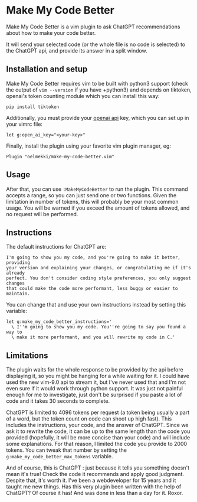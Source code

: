 # Make My Code Better

Make My Code Better is a vim plugin to ask ChatGPT recommendations about
how to make your code better.

It will send your selected code (or the whole file is no code is selected)
to the ChatGPT api, and provide its answer in a split window.

## Installation and setup

Make My Code Better requires vim to be built with python3 support (check
the output of `vim --version` if you have +python3) and depends on tiktoken,
openai's token counting module which you can install this way:

    pip install tiktoken

Additionally, you must provide your [openai api](https://platform.openai.com/) key,
which you can set up in your vimrc file:

    let g:open_ai_key="<your-key>"

Finally, install the plugin using your favorite vim plugin manager, eg:

    Plugin "oelmekki/make-my-code-better.vim"

## Usage

After that, you can use `:MakeMyCodeBetter` to run the plugin. This command
accepts a range, so you can just send one or two functions. Given the
limitation in number of tokens, this will probably be your most common
usage. You will be warned if you exceed the amount of tokens allowed, and
no request will be performed.

## Instructions

The default instructions for ChatGPT are:

    I'm going to show you my code, and you're going to make it better, providing
    your version and explaining your changes, or congratulating me if it's already
    perfect. You don't consider coding style preferences, you only suggest changes
    that could make the code more performant, less buggy or easier to maintain.


You can change that and use your own instructions instead by setting this
variable:

    let g:make_my_code_better_instructions='
      \ I''m going to show you my code. You''re going to say you found a way to
      \ make it more performant, and you will rewrite my code in C.'

## Limitations

The plugin waits for the whole response to be provided by the api before
displaying it, so you might be hanging for a while waiting for it. I could
have used the new vim-9.0 api to stream it, but I've never used that and
I'm not even sure if it would work through python support. It was just not
painful enough for me to investigate, just don't be surprised if you paste
a lot of code and it takes 30 seconds to complete.

ChatGPT is limited to 4096 tokens per request (a token being usually a part
of a word, but the token count on code can shoot up high fast). This
includes the instructions, your code, and the answer of ChatGPT. Since we
ask it to rewrite the code, it can be up to the same length than the code
you provided (hopefully, it will be more concise than your code) and will
include some explanations. For that reason, I limited the code you provide
to 2000 tokens. You can tweak that number by setting the
`g:make_my_code_better_max_tokens` variable.

And of course, this is ChatGPT : just because it tells you something
doesn't mean it's true! Check the code it recommends and apply good
judgment. Despite that, it's worth it. I've been a webdeveloper for 15
years and it taught me new things. Has this very plugin been written with
the help of ChatGPT? Of course it has! And was done in less than a day for
it. Roxor.
